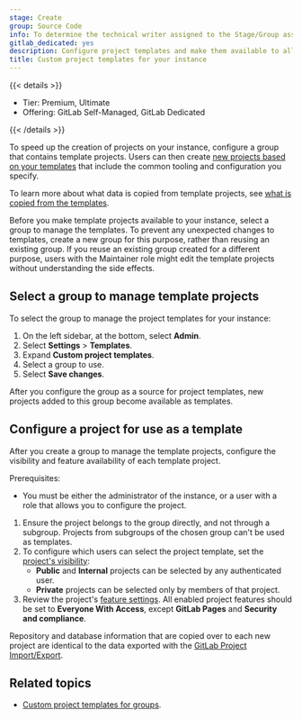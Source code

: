 ```yaml
---
stage: Create
group: Source Code
info: To determine the technical writer assigned to the Stage/Group associated with this page, see https://handbook.gitlab.com/handbook/product/ux/technical-writing/#assignments
gitlab_dedicated: yes
description: Configure project templates and make them available to all projects on your GitLab instance.
title: Custom project templates for your instance
---
```


{{< details >}}

- Tier: Premium, Ultimate
- Offering: GitLab Self-Managed, GitLab Dedicated

{{< /details >}}

To speed up the creation of projects on your instance, configure a group that contains template
projects. Users can then create
[new projects based on your templates](../user/project/_index.md#create-a-project-from-a-custom-template) that include the common tooling and configuration you specify.

To learn more about what data is copied from template projects, see
[what is copied from the templates](../user/group/custom_project_templates.md#what-is-copied-from-the-templates).

Before you make template projects available to your instance, select a group
to manage the templates. To prevent any unexpected changes to templates, create a new
group for this purpose, rather than reusing an existing group. If you reuse an
existing group created for a different purpose, users with the Maintainer role
might edit the template projects without understanding the side effects.

## Select a group to manage template projects

To select the group to manage the project templates for your instance:

1. On the left sidebar, at the bottom, select **Admin**.
1. Select **Settings** > **Templates**.
1. Expand **Custom project templates**.
1. Select a group to use.
1. Select **Save changes**.

After you configure the group as a source for project templates, new projects added to this group
become available as templates.

## Configure a project for use as a template

After you create a group to manage the template projects, configure the
visibility and feature availability of each template project.

Prerequisites:

- You must be either the administrator of the instance, or a user with a role
  that allows you to configure the project.

1. Ensure the project belongs to the group directly, and not through a subgroup.
   Projects from subgroups of the chosen group can't be used as templates.
1. To configure which users can select the project template, set the
   [project's visibility](../user/public_access.md#change-project-visibility):
   - **Public** and **Internal** projects can be selected by any authenticated user.
   - **Private** projects can be selected only by members of that project.
1. Review the project's
   [feature settings](../user/project/settings/_index.md#configure-project-features-and-permissions).
   All enabled project features should be set to **Everyone With Access**, except
   **GitLab Pages** and **Security and compliance**.

Repository and database information that are copied over to each new project are
identical to the data exported with the [GitLab Project Import/Export](../user/project/settings/import_export.md).

## Related topics

- [Custom project templates for groups](../user/group/custom_project_templates.md).
